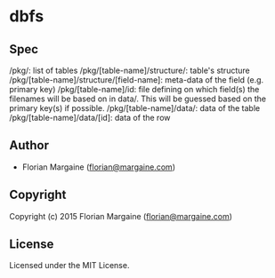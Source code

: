 # dbfs

## Spec

/pkg/: list of tables
/pkg/[table-name]/structure/: table's structure
/pkg/[table-name]/structure/[field-name]: meta-data of the field (e.g. primary key)
/pkg/[table-name]/id: file defining on which field(s) the filenames will be based on in data/. This will be guessed based on the primary key(s) if possible.
/pkg/[table-name]/data/: data of the table
/pkg/[table-name]/data/[id]: data of the row

## Author

* Florian Margaine (florian@margaine.com)

## Copyright

Copyright (c) 2015 Florian Margaine (florian@margaine.com)

## License

Licensed under the MIT License.
